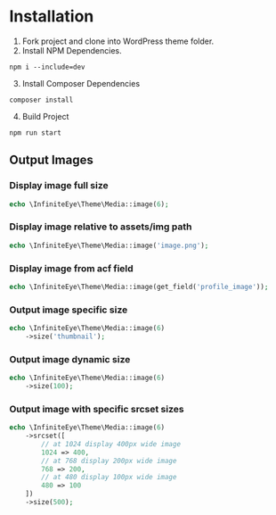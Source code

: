 # Installation

1. Fork project and clone into WordPress theme folder.
2. Install NPM Dependencies.
```
npm i --include=dev
```
3. Install Composer Dependencies
```
composer install
```
4. Build Project
```
npm run start
```


## Output Images

### Display image full size
```php
echo \InfiniteEye\Theme\Media::image(6);
```

### Display image relative to assets/img path
```php
echo \InfiniteEye\Theme\Media::image('image.png');
```

### Display image from acf field
```php
echo \InfiniteEye\Theme\Media::image(get_field('profile_image'));
```

### Output image specific size
```php
echo \InfiniteEye\Theme\Media::image(6)
    ->size('thumbnail');
```

### Output image dynamic size
```php
echo \InfiniteEye\Theme\Media::image(6)
    ->size(100);
```

### Output image with specific srcset sizes
```php
echo \InfiniteEye\Theme\Media::image(6)
    ->srcset([
        // at 1024 display 400px wide image
        1024 => 400,
        // at 768 display 200px wide image
        768 => 200,
        // at 480 display 100px wide image
        480 => 100
    ])
    ->size(500);
```